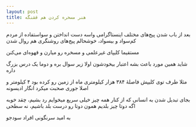 ```yaml
---
layout: post
title: هنر مسخره کردن هم قشنگه
---
```


بعد از باب شدن پیج‌های مختلف اینستاگرامی واسه دست انداختن و سواستفاده از مردم کم‌سواد و بیسواد، خوشحالم پیج‌های روشنگری هم روال شدن

مستقیما کلیپای غیرعلمی و مسخره رو میارن و قهوه‌ای می‌کنن

شاید همین مورد باعث بشه اعتبار بیخودشون اولا زیر سوال بره و دوما یک درس بزرگ داره

مثلا طرف توی کلیپش فاصلهٔ ۳۸۴ هزار کیلومتری ماه از زمین رو کرده بود ۴ کیلومتر و اصلا جوری صحبت میکرد انگار ادیسونه

بجای تبدیل شدن به انسانی که از کنار همه چیز خیلی سریع میخوایم رد بشیم، چقد خوبه اگه دوتا چیز بلدیم همون دوتا رو درست بلد باشیم، نه سطحی

به امید سرنگونی افراد سودجو
